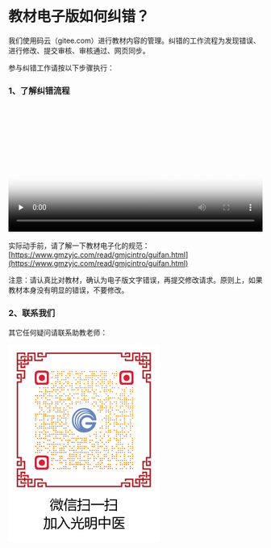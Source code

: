 # 教材电子版如何纠错？

我们使用码云（gitee.com）进行教材内容的管理。纠错的工作流程为发现错误、进行修改、提交审核、审核通过、网页同步。

参与纠错工作请按以下步骤执行：

### 1、了解纠错流程

<video id="video" controls="" preload="none" width="100%"  poster="img/jiucuopost.png">
<source id="mp4" src="img/jiucuo.mp4" type="video/mp4">
</video>

实际动手前，请了解一下教材电子化的规范：[https://www.gmzyjc.com/read/gmjcintro/guifan.html](https://www.gmzyjc.com/read/gmjcintro/guifan.html)

注意：请认真比对教材，确认为电子版文字错误，再提交修改请求。原则上，如果教材本身没有明显的错误，不要修改。  



### 2、联系我们

其它任何疑问请联系助教老师： 

![](img/lianxi2.png)

